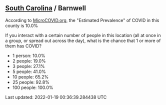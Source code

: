 
## [South Carolina](/united-states/south-carolina) / Barnwell

According to [MicroCOVID.org](http://microcovid.org),
the "Estimated Prevalence" of COVID in this county is 10.0%

If you interact with a certain number of people in this location
(all at once in a group, or spread out across the day), what is the chance that
1 or more of them has COVID?

- 1 person: 10.0%
- 2 people: 19.0%
- 3 people: 27.1%
- 5 people: 41.0%
- 10 people: 65.2%
- 25 people: 92.8%
- 100 people: 100.0%

Last updated: 2022-01-19 00:36:39.284438 UTC
